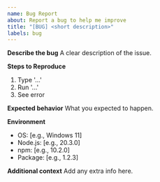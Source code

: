 ```yaml
---
name: Bug Report
about: Report a bug to help me improve
title: "[BUG] <short description>"
labels: bug
---
```


**Describe the bug**
A clear description of the issue.

**Steps to Reproduce**
1. Type '...'
2. Run '...'
3. See error

**Expected behavior**
What you expected to happen.

**Environment**
- OS: [e.g., Windows 11]
- Node.js: [e.g., 20.3.0]
- npm: [e.g., 10.2.0]
- Package: [e.g., 1.2.3]

**Additional context**
Add any extra info here.
